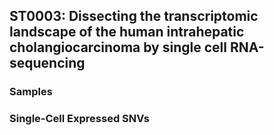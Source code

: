 
## ST0003: Dissecting the transcriptomic landscape of the human intrahepatic cholangiocarcinoma by single cell RNA-sequencing

<div id="study_table" class="d3table" d3table_data="ST0003_metadata.json" d3table_cols="../../study_details.col"></div>

### Samples

<div id="sample_table" class="d3table" d3table_data="ST0003_metadata.json" d3table_cols="../../study_sample.col"></div>

### Single-Cell Expressed SNVs

<div id="variant_table" class="d3table" d3table_data="ST0003_sceSNV.tsv" d3table_cols="../../study_variants.col"></div> 
